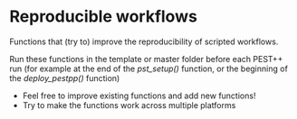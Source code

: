 # Reproducible workflows

Functions that (try to) improve the reproducibility of scripted workflows.

Run these functions in the template or master folder before each PEST++ run (for example at the end of the *pst_setup()* function, or the beginning of the *deploy_pestpp()* function)

- Feel free to improve existing functions and add new functions!
- Try to make the functions work across multiple platforms